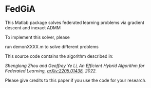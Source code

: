 # FedGiA
This Matlab package solves federated learning problems via gradient descent and inexact ADMM

To implement this solver, please 

run demonXXXX.m to solve different problems

This source code contains the algorithm described in:

*Shenglong Zhou and Geoffrey Ye Li,  An Efficient Hybrid Algorithm for Federated Learning, [arXiv:2205.01438](https://arxiv.org/abs/2205.01438), 2022.* 		 

Please give credits to this paper if you use the code for your research.
